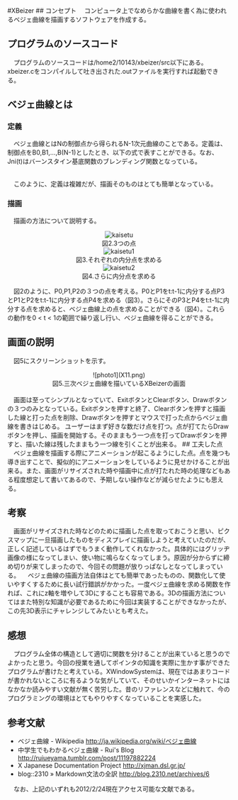 <meta charset="utf-8">
<link href="https://raw.github.com/clownfart/Markdown-CSS/master/markdown.css" rel="stylesheet" media="print"></link>
<link href="https://raw.github.com/clownfart/Markdown-CSS/master/markdown.css" rel="stylesheet" media="all"></link>
#XBeizer
## コンセプト
　コンピュータ上でなめらかな曲線を書く為に使われるベジェ曲線を描画するソフトウェアを作成する。

## プログラムのソースコード
　プログラムのソースコードは/home2/10143/xbeizer/src以下にある。xbeizer.cをコンパイルして吐き出された.outファイルを実行すれば起動できる。

## ベジェ曲線とは
### 定義
　ベジェ曲線とはNの制御点から得られるN-1次元曲線のことである。定義は、制御点をB0,B1,...,B(N-1)としたとき、以下の式で表すことができる。なお、Jni(t)はバーンスタイン基底関数のブレンディング関数となっている。
<center>
<img src="http://chart.apis.google.com/chart?cht=tx&amp;chl=\mathbf{P}(t) = \sum_{i=0}^{N-1} \mathbf{B}_i J_{(N-1)i}(t)" alt="" /><br><br>
</center>
　このように、定義は複雑だが、描画そのものはとても簡単となっている。

### 描画
　描画の方法について説明する。
<center>

![kaisetu](kaisetu.png)
<br>
図2.3つの点
<br>
![kaisetu1](kaisetu1.png)
<br>
図3.それぞれの内分点を求める
<br>
![kaisetu2](kaisetu2.png)
<br>
図4.さらに内分点を求める

</center>

　図2のように、P0,P1,P2の３つの点を考える。P0とP1をt:t-1に内分する点P3とP1とP2をt:t-1に内分する点P4を求める（図3）。さらにそのP3とP4をt:t-1に内分する点を求めると、ベジェ曲線上の点を求めることができる（図4）。これらの動作を0 < t < 1の範囲で繰り返し行い、ベジェ曲線を得ることができる。
## 画面の説明
　図5にスクリーンショットを示す。
<center>
![photo1](X11.png)<br>
図5.三次ベジェ曲線を描いているXBeizerの画面
<br><br>
</center>
　画面は至ってシンプルとなっていて、ExitボタンとClearボタン、Drawボタンの３つのみとなっている。Exitボタンを押すと終了、Clearボタンを押すと描画した線と打った点を削除、Drawボタンを押すとマウスで打った点からベジェ曲線を書きはじめる。
ユーザーはまず好きな数だけ点を打つ。点が打てたらDrawボタンを押し、描画を開始する。そのままもう一つ点を打ってDrawボタンを押すと、描いた線は残したままもう一つ線を引くことが出来る。
## 工夫した点
　ベジェ曲線を描画する際にアニメーションが起こるようにした点。点を幾つも導き出すことで、擬似的にアニメーションをしているように見せかけることが出来る。また、画面がリサイズされた時や描画中に点が打たれた時の処理などもある程度想定して書いてあるので、予期しない操作などが減らせたようにも思える。

## 考察
　画面がリサイズされた時などのために描画した点を取っておこうと思い、ピクスマップに一旦描画したものをディスプレイに描画しようと考えていたのだが、正しく記述しているはずでもうまく動作してくれなかった。具体的にはグリッヂ画像の様になってしまい、使い物に鳴らなくなってしまう。原因が分からずに締め切りが来てしまったので、今回その問題が放りっぱなしとなってしまっている。
　ベジェ曲線の描画方法自体はとても簡単であったものの、関数化して使いやすくするために長い試行錯誤がかかった。一度ベジェ曲線を求める関数を作れば、これにz軸を増やして3Dにすることも容易である。3Dの描画方法についてはまた特別な知識が必要であるために今回は実装することができなかったが、この先3D表示にチャレンジしてみたいとも考えた。


## 感想
　プログラム全体の構造として適切に関数を分けることが出来ていると思うのでよかったと思う。今回の授業を通してポインタの知識を実際に生かす事ができたプログラムが書けたと考えている。XWindowSystemは、現在ではあまりコードが書かれないところに有るような気がしていて、そのせいかインターネットにはなかなか読みやすい文献が無く苦労した。昔のリファレンスなどに触れて、今のプログラミングの環境はとてもやりやすくなっていることを実感した。

## 参考文献
- ベジェ曲線 - Wikipedia http://ja.wikipedia.org/wiki/ベジェ曲線
- 中学生でもわかるベジェ曲線 - Rui's Blog http://ruiueyama.tumblr.com/post/11197882224
- X Japanese Documentation Project http://xjman.dsl.gr.jp/
- blog::2310 » Markdown文法の全訳 http://blog.2310.net/archives/6

　なお、上記のいずれも2012/2/24現在アクセス可能な文献である。
